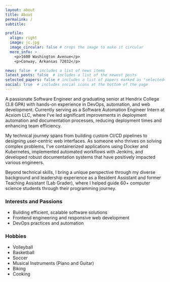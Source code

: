 ```yaml
---
layout: about
title: About
permalink: /
subtitle: 

profile:
  align: right
  image: jc.jpg
  image_circular: false # crops the image to make it circular
  more_info: >
    <p>1600 Washington Avenue</p>
    <p>Conway, Arkansas 72032</p>

news: false  # includes a list of news items
latest_posts: false  # includes a list of the newest posts
selected_papers: false # includes a list of papers marked as "selected={true}"
social: true  # includes social icons at the bottom of the page
---
```


A passionate Software Engineer and graduating senior at Hendrix College (3.8 GPA) with hands-on experience in DevOps, automation, and web development. Currently serving as a Software Automation Engineer Intern at Acxiom LLC, where I've led significant improvements in deployment automation and documentation processes, reducing deployment times and enhancing team efficiency.

My technical journey spans from building custom CI/CD pipelines to designing user-centric web interfaces. As someone who thrives on solving complex problems, I've containerized applications using Docker and Kubernetes, implemented automated workflows with Jenkins, and developed robust documentation systems that have positively impacted various engineers.

Beyond technical skills, I bring a unique perspective through my diverse background and leadership experience as a Resident Assistant and former Teaching Assistant (Lab Grader), where I helped guide 60+ computer science students through their programming journey.


### **Interests and Passions**

* Building efficient, scalable software solutions
* Frontend engineering and responsive web development
* DevOps practices and automation

### **Hobbies**

* Volleyball
* Basketball
* Soccer
* Musical Instruments (Piano and Guitar)
* Biking
* Cooking